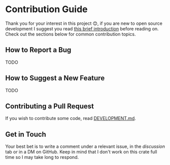 # Contribution Guide

Thank you for your interest in this project 😊, if you are new to open source development I suggest you read [this brief introduction]() before reading on. Check out the sections below for common contribution topics.

## How to Report a Bug

TODO

## How to Suggest a New Feature

TODO

## Contributing a Pull Request

If you wish to contribute some code, read [DEVELOPMENT.md](DEVELOPMENT.md).

## Get in Touch

Your best bet is to write a comment under a relevant issue, in the _discussion_ tab or in a DM on GitHub. Keep in mind that I don't work on this crate full time so I may take long to respond.
